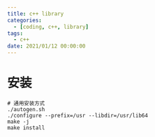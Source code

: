 ```yaml
---
title: c++ library
categories: 
  - [coding, c++, library]
tags:
  - c++
date: 2021/01/12 00:00:00
---
```


# 安装

```shell
# 通用安装方式
./autogen.sh
./configure --prefix=/usr --libdir=/usr/lib64
make -j
make install
```

